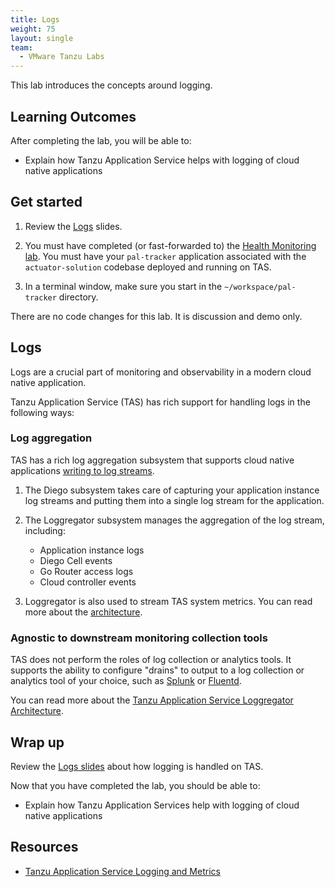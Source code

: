 ```yaml
---
title: Logs
weight: 75
layout: single
team:
  - VMware Tanzu Labs
---
```


This lab introduces the concepts around logging.

## Learning Outcomes

After completing the lab, you will be able to:

-   Explain how Tanzu Application Service helps with logging of cloud native
    applications

## Get started

1.  Review the
    [Logs](https://docs.google.com/presentation/d/1XiqxrGlLZ-OccP7HX7DoLn39xvq86NhWbBvgTrAyGRw/present#slide=id.ge9cac6b442_0_0)
    slides.

1.  You must have completed (or fast-forwarded to) the
    [Health Monitoring lab](../health-monitoring/).
    You must have your `pal-tracker` application associated with the
    `actuator-solution` codebase deployed and running on TAS.

1.  In a terminal window,
    make sure you start in the `~/workspace/pal-tracker` directory.

There are no code changes for this lab.
It is discussion and demo only.

## Logs

Logs are a crucial part of monitoring and observability in a modern
cloud native application.

Tanzu Application Service (TAS) has rich support for handling logs in the
following ways:

### Log aggregation

TAS has a rich log aggregation subsystem that supports cloud native
applications
[writing to log streams](https://12factor.net/logs).

1.  The Diego subsystem takes care of capturing your application
    instance log streams and putting them into a single
    log stream for the application.

1.  The Loggregator subsystem manages the aggregation of the log stream,
    including:

    - Application instance logs
    - Diego Cell events
    - Go Router access logs
    - Cloud controller events

1.  Loggregator is also used to stream TAS system metrics.
    You can read more about the
    [architecture](https://docs.pivotal.io/application-service/2-7/loggregator/architecture.html#system-metrics-agents).

### Agnostic to downstream monitoring collection tools

TAS does not perform the roles of log collection or analytics tools.
It supports the ability to configure "drains" to output to a log
collection or analytics tool of your choice,
such as
[Splunk](https://docs.cloudfoundry.org/devguide/services/integrate-splunk.html)
or
[Fluentd](https://docs.cloudfoundry.org/devguide/services/fluentd.html#drain).

You can read more about the
[Tanzu Application Service Loggregator Architecture](https://docs.cloudfoundry.org/loggregator/architecture.html).

## Wrap up

Review the
[Logs slides](https://docs.google.com/presentation/d/1tvXFgvV27bGYRVB3eqUIA8CcqdwjQc_HLt-0k-LrK0Y/present#slide=id.gae083b4822_0_18)
about how logging is handled on TAS.

Now that you have completed the lab, you should be able to:

-   Explain how Tanzu Application Services help with logging of cloud native
    applications

## Resources

- [Tanzu Application Service Logging and Metrics](https://docs.cloudfoundry.org/loggregator/data-sources.html)